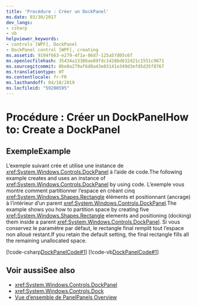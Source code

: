 ```yaml
---
title: 'Procédure : Créer un DockPanel'
ms.date: 03/30/2017
dev_langs:
- csharp
- vb
helpviewer_keywords:
- controls [WPF], DockPanel
- DockPanel control [WPF], creating
ms.assetid: 9194f663-e279-4f1a-86d7-125a57d05c6f
ms.openlocfilehash: 35434a13386ae89fdc1428bd632d21c1551c9871
ms.sourcegitcommit: 0be8a279af6d8a43e03141e349d3efd5d35f8767
ms.translationtype: HT
ms.contentlocale: fr-FR
ms.lasthandoff: 04/18/2019
ms.locfileid: "59200595"
---
```

# <a name="how-to-create-a-dockpanel"></a><span data-ttu-id="a69ef-102">Procédure : Créer un DockPanel</span><span class="sxs-lookup"><span data-stu-id="a69ef-102">How to: Create a DockPanel</span></span>
## <a name="example"></a><span data-ttu-id="a69ef-103">Exemple</span><span class="sxs-lookup"><span data-stu-id="a69ef-103">Example</span></span>  
 <span data-ttu-id="a69ef-104">L’exemple suivant crée et utilise une instance de <xref:System.Windows.Controls.DockPanel> à l’aide de code.</span><span class="sxs-lookup"><span data-stu-id="a69ef-104">The following example creates and uses an instance of <xref:System.Windows.Controls.DockPanel> by using code.</span></span> <span data-ttu-id="a69ef-105">L’exemple vous montre comment partitionner l’espace en créant cinq <xref:System.Windows.Shapes.Rectangle> éléments et positionnant (ancrage) à l’intérieur d’un parent <xref:System.Windows.Controls.DockPanel>.</span><span class="sxs-lookup"><span data-stu-id="a69ef-105">The example shows you how to partition space by creating five <xref:System.Windows.Shapes.Rectangle> elements and positioning (docking) them inside a parent <xref:System.Windows.Controls.DockPanel>.</span></span> <span data-ttu-id="a69ef-106">Si vous conservez le paramètre par défaut, le rectangle final remplit tout l’espace non alloué restant.</span><span class="sxs-lookup"><span data-stu-id="a69ef-106">If you retain the default setting, the final rectangle fills all the remaining unallocated space.</span></span>  
  
 [!code-csharp[DockPanelCode#1](~/samples/snippets/csharp/VS_Snippets_Wpf/DockPanelCode/CSharp/DockPanel_Code.cs#1)]
 [!code-vb[DockPanelCode#1](~/samples/snippets/visualbasic/VS_Snippets_Wpf/DockPanelCode/VisualBasic/dockpanel_vb.vb#1)]  
  
## <a name="see-also"></a><span data-ttu-id="a69ef-107">Voir aussi</span><span class="sxs-lookup"><span data-stu-id="a69ef-107">See also</span></span>

- <xref:System.Windows.Controls.DockPanel>
- <xref:System.Windows.Controls.Dock>
- [<span data-ttu-id="a69ef-108">Vue d’ensemble de Panel</span><span class="sxs-lookup"><span data-stu-id="a69ef-108">Panels Overview</span></span>](panels-overview.md)
